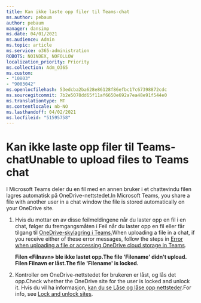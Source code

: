 ```yaml
---
title: Kan ikke laste opp filer til Teams-chat
ms.author: pebaum
author: pebaum
manager: dansimp
ms.date: 04/01/2021
ms.audience: Admin
ms.topic: article
ms.service: o365-administration
ROBOTS: NOINDEX, NOFOLLOW
localization_priority: Priority
ms.collection: Adm_O365
ms.custom:
- "10803"
- "9003042"
ms.openlocfilehash: 53edcba2ba628e86128f86efbc17c67398872cdc
ms.sourcegitcommit: 7b2e5078dd65f11af6650e692a7ea48e91f544e0
ms.translationtype: MT
ms.contentlocale: nb-NO
ms.lasthandoff: 04/02/2021
ms.locfileid: "51595758"
---
```

# <a name="unable-to-upload-files-to-teams-chat"></a><span data-ttu-id="fae61-102">Kan ikke laste opp filer til Teams-chat</span><span class="sxs-lookup"><span data-stu-id="fae61-102">Unable to upload files to Teams chat</span></span>

<span data-ttu-id="fae61-103">I Microsoft Teams deler du en fil med en annen bruker i et chattevindu filen lagres automatisk på OneDrive-nettstedet.</span><span class="sxs-lookup"><span data-stu-id="fae61-103">In Microsoft Teams, you share a file with another user in a chat window the file is stored automatically on your OneDrive site.</span></span>

1. <span data-ttu-id="fae61-104">Hvis du mottar en av disse feilmeldingene når du laster opp en fil i en chat, følger du fremgangsmåten i Feil når du laster opp en fil eller får tilgang til [OneDrive-skylagring i Teams.](https://go.microsoft.com/fwlink/?linkid=2156015)</span><span class="sxs-lookup"><span data-stu-id="fae61-104">When uploading a file in a chat, if you receive either of these error messages, follow the steps in [Error when uploading a file or accessing OneDrive cloud storage in Teams](https://go.microsoft.com/fwlink/?linkid=2156015).</span></span>
    
    <span data-ttu-id="fae61-105">**Filen «Filnavn» ble ikke lastet opp.**</span><span class="sxs-lookup"><span data-stu-id="fae61-105">**The file 'Filename' didn't upload.**</span></span>
    <span data-ttu-id="fae61-106">**Filen Filnavn er låst.**</span><span class="sxs-lookup"><span data-stu-id="fae61-106">**The file 'Filename' is locked.**</span></span>

1. <span data-ttu-id="fae61-107">Kontroller om OneDrive-nettstedet for brukeren er låst, og lås det opp.</span><span class="sxs-lookup"><span data-stu-id="fae61-107">Check whether the OneDrive site for the user is locked and unlock it.</span></span> <span data-ttu-id="fae61-108">Hvis du vil ha informasjon, [kan du se Låse og låse opp nettsteder](https://go.microsoft.com/fwlink/?linkid=2156016).</span><span class="sxs-lookup"><span data-stu-id="fae61-108">For info, see [Lock and unlock sites](https://go.microsoft.com/fwlink/?linkid=2156016).</span></span>